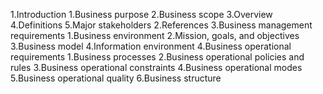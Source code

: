 1.Introduction
  1.Business purpose
  2.Business scope
  3.Overview
  4.Definitions 
  5.Major stakeholders 
2.References
  3.Business management requirements
  1.Business environment
  2.Mission, goals, and objectives
  3.Business model
  4.Information environment
4.Business operational requirements
  1.Business processes
  2.Business operational policies and rules
  3.Business operational constraints
  4.Business operational modes
5.Business operational quality
6.Business structure
